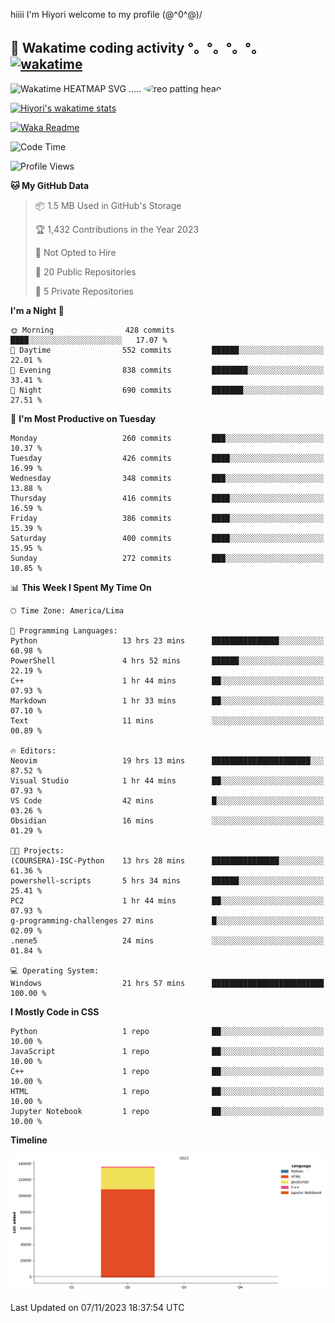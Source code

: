 hiiii I'm Hiyori welcome to my profile \(@^0^@)/

## 🦄 Wakatime coding activity °。°。°。°。[![wakatime](https://wakatime.com/badge/user/49dba2c5-26e1-43a7-9d07-e0f8613d1227.svg)](https://wakatime.com/@49dba2c5-26e1-43a7-9d07-e0f8613d1227) 
<img src="https://wakatime.com/share/@ziajoriii7/ef87015d-57e0-4afb-bb56-1a99a24ea312.svg" width="600" alt="Wakatime HEATMAP SVG"/> ..... <img src="https://i.postimg.cc/RFM2CQFY/reo-patting.webp" alt="reo patting head" width="200" style="border-radius: 50%;">

 [![Hiyori's wakatime stats](https://github-readme-stats.vercel.app/api/wakatime?username=ziajoriii7&theme=buefy&range=last_year&is_including_today=true&layout=compact&hide=markdown)](https://github.com/anuraghazra/github-readme-stats)
 

[![Waka Readme](https://github.com/hiyorijl/hiyorijl/actions/workflows/Waka%20Readme.yml/badge.svg)](https://github.com/hiyorijl/hiyorijl/actions/workflows/Waka%20Readme.yml)

<!--START_SECTION:waka-->
![Code Time](http://img.shields.io/badge/Code%20Time-472%20hrs%2027%20mins-blue)

![Profile Views](http://img.shields.io/badge/Profile%20Views-0-blue)

**🐱 My GitHub Data** 

> 📦 1.5 MB Used in GitHub's Storage 
 > 
> 🏆 1,432 Contributions in the Year 2023
 > 
> 🚫 Not Opted to Hire
 > 
> 📜 20 Public Repositories 
 > 
> 🔑 5 Private Repositories 
 > 
**I'm a Night 🦉** 

```text
🌞 Morning                428 commits         ████░░░░░░░░░░░░░░░░░░░░░   17.07 % 
🌆 Daytime                552 commits         ██████░░░░░░░░░░░░░░░░░░░   22.01 % 
🌃 Evening                838 commits         ████████░░░░░░░░░░░░░░░░░   33.41 % 
🌙 Night                  690 commits         ███████░░░░░░░░░░░░░░░░░░   27.51 % 
```
📅 **I'm Most Productive on Tuesday** 

```text
Monday                   260 commits         ███░░░░░░░░░░░░░░░░░░░░░░   10.37 % 
Tuesday                  426 commits         ████░░░░░░░░░░░░░░░░░░░░░   16.99 % 
Wednesday                348 commits         ███░░░░░░░░░░░░░░░░░░░░░░   13.88 % 
Thursday                 416 commits         ████░░░░░░░░░░░░░░░░░░░░░   16.59 % 
Friday                   386 commits         ████░░░░░░░░░░░░░░░░░░░░░   15.39 % 
Saturday                 400 commits         ████░░░░░░░░░░░░░░░░░░░░░   15.95 % 
Sunday                   272 commits         ███░░░░░░░░░░░░░░░░░░░░░░   10.85 % 
```


📊 **This Week I Spent My Time On** 

```text
🕑︎ Time Zone: America/Lima

💬 Programming Languages: 
Python                   13 hrs 23 mins      ███████████████░░░░░░░░░░   60.98 % 
PowerShell               4 hrs 52 mins       ██████░░░░░░░░░░░░░░░░░░░   22.19 % 
C++                      1 hr 44 mins        ██░░░░░░░░░░░░░░░░░░░░░░░   07.93 % 
Markdown                 1 hr 33 mins        ██░░░░░░░░░░░░░░░░░░░░░░░   07.10 % 
Text                     11 mins             ░░░░░░░░░░░░░░░░░░░░░░░░░   00.89 % 

🔥 Editors: 
Neovim                   19 hrs 13 mins      ██████████████████████░░░   87.52 % 
Visual Studio            1 hr 44 mins        ██░░░░░░░░░░░░░░░░░░░░░░░   07.93 % 
VS Code                  42 mins             █░░░░░░░░░░░░░░░░░░░░░░░░   03.26 % 
Obsidian                 16 mins             ░░░░░░░░░░░░░░░░░░░░░░░░░   01.29 % 

🐱‍💻 Projects: 
(COURSERA)-ISC-Python    13 hrs 28 mins      ███████████████░░░░░░░░░░   61.36 % 
powershell-scripts       5 hrs 34 mins       ██████░░░░░░░░░░░░░░░░░░░   25.41 % 
PC2                      1 hr 44 mins        ██░░░░░░░░░░░░░░░░░░░░░░░   07.93 % 
g-programming-challenges 27 mins             █░░░░░░░░░░░░░░░░░░░░░░░░   02.09 % 
.nene5                   24 mins             ░░░░░░░░░░░░░░░░░░░░░░░░░   01.84 % 

💻 Operating System: 
Windows                  21 hrs 57 mins      █████████████████████████   100.00 % 
```

**I Mostly Code in CSS** 

```text
Python                   1 repo              ██░░░░░░░░░░░░░░░░░░░░░░░   10.00 % 
JavaScript               1 repo              ██░░░░░░░░░░░░░░░░░░░░░░░   10.00 % 
C++                      1 repo              ██░░░░░░░░░░░░░░░░░░░░░░░   10.00 % 
HTML                     1 repo              ██░░░░░░░░░░░░░░░░░░░░░░░   10.00 % 
Jupyter Notebook         1 repo              ██░░░░░░░░░░░░░░░░░░░░░░░   10.00 % 
```



**Timeline**

![Lines of Code chart](https://raw.githubusercontent.com/hiyorijl/hiyorijl/main/assets/bar_graph.png)


 Last Updated on 07/11/2023 18:37:54 UTC
<!--END_SECTION:waka-->
